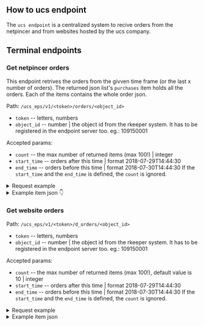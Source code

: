 ## How to ucs endpoint

The `ucs endpoint` is a centralized system to recive orders from the netpincer and from websites hosted by the ucs company.


## Terminal endpoints


### Get netpincer orders

This endpoint retrives the orders from the givven time frame (or the last x number of orders). The returned json list's `purchases` item holds all the orders. Each of the items contains the whole order json.

Path: `/ucs_eps/v1/<token>/orders/<object_id>`
- `token` -- letters, numbers
- `object_id` -- number | the object id from the rkeeper system. It has to be registered in the endpoint server too. eg.: 109150001

Accepted params:
- `count` -- the max number of returned items (max 100!) | integer
- `start_time` -- orders after this time | format 2018-07-29T14:44:30
- `end_time` -- orders before this time | format 2018-07-30T14:44:30
If the `start_time` and the `end_time` is defined, the `count` is ignored.

<details>
 <summary>Request example</summary>
 
 `/ucs_eps/v1/mynicetoken1234345/orders/1999900001` 
</details>

<details>
 <summary>Example item json 👇</summary>
  
```
{
  "token": "5f373562-591a-4db9-8609-7eec7880f28d",
  "code": "n0s1-w0k1",
  "comments": {
    "customerComment": "Please hurry, I am hungry",
    "vendorComment": ""
  },
  "createdAt": "2016-03-14T17:00:00.000Z",
  "customer": {
    "email": "s188sduisddsnjknsj",
    "firstName": "food",
    "lastName": "panda",
    "mobilePhone": "+49 99999999",
    "code": "dummy_customer_code",
    "id": "dummy_customer_Id",
    "mobilePhoneCountryCode": ""
  },
  "delivery": {
    "address": {},
    "expectedDeliveryTime": "2016-03-14T17:50:00.000Z",
    "expressDelivery": false,
    "riderPickupTime": "2016-03-14T17:35:00.000Z"
  },
  "discounts": [
    {}
  ],
  "expeditionType": "pickup",
  "expiryDate": "2016-03-14T17:15:00.000Z",
  "extraParameters": {
    "property1": "string",
    "property2": "string"
  },
  "localInfo": {
    "countryCode": "de",
    "currencySymbol": "€",
    "platform": "Foodpanda",
    "platformKey": "FP_MY",
    "currencySymbolPosition": "",
    "currencySymbolSpaces": "",
    "decimalDigits": "",
    "decimalSeparator": "",
    "email": "",
    "phone": "",
    "thousandsSeparator": "",
    "website": ""
  },
  "payment": {
    "status": "online",
    "type": "paid",
    "remoteCode": "online",
    "requiredMoneyChange": "",
    "vatId": "",
    "vatName": ""
  },
  "test": false,
  "shortCode": "42",
  "preOrder": false,
  "pickup": null,
  "platformRestaurant": {
    "id": "sq-abcd"
  },
  "price": {
    "deliveryFees": [],
    "grandTotal": "25.50",
    "minimumDeliveryValue": "9.99",
    "payRestaurant": "25.50",
    "riderTip": "1.20",
    "subTotal": "19.45",
    "vatTotal": "2.50",
    "comission": "",
    "containerCharge": "",
    "deliveryFee": "12.80",
    "discountAmountTotal": "2.50",
    "deliveryFeeDiscount": "",
    "serviceFeePercent": "",
    "serviceFeeTotal": "",
    "serviceTax": 0,
    "serviceTaxValue": 0,
    "differenceToMinimumDeliveryValue": "",
    "vatVisible": true,
    "vatPercent": "string"
  },
  "products": [
    {}
  ],
  "corporateOrder": false,
  "integrationInfo": { },
  "mobileOrder": true,
  "webOrder": false,
  "vouchers": [ ]
}
```
</details>


### Get website orders

Path: `/ucs_eps/v1/<token>/d_orders/<object_id>`
- `token` -- letters, numbers
- `object_id` -- number | the object id from the rkeeper system. It has to be registered in the endpoint server too. eg.: 109150001

Accepted params:
- `count` -- the max number of returned items (max 100!), default value is 10 | integer
- `start_time` -- orders after this time | format 2018-07-29T14:44:30
- `end_time` -- orders before this time | format 2018-07-30T14:44:30
If the `start_time` and the `end_time` is defined, the `count` is ignored.

<details>
 <summary>Request example</summary>
 
 `/ucs_eps/v1/mynicetoken1234345/d_orders/1999900001` 
</details>

<details>
 <summary>Example item json</summary>

```
{
  "remoteid": "199950001",
  "objectid": "199950001",
  "delivery_time": "2020-11-27T15:50:00",
  "comment": "",
  "order_type": 1,
  "pay_type": 0,
  "pay_online_type": 0,
  "client": {
    "phone": "+36 99 999-0000",
    "ln": "Test",
    "fn": "elek",
    "email": "elek@test.com"
  },
  "address": {
    "country": "Magyarország",
    "city": "Alap varos",
    "street": "Teszt",
    "house": "83",
    "floor": "",
    "building": "",
    "entry": "",
    "apartments": "",
    "zip": "0001"
  },
  "order": [
    {
      "id": 1002026,
      "qnt": 1000,
      "type": "d",
      "items": [
        {
          "id": 1001090,
          "qnt": 1000,
          "type": "m",
          "items": []
        }
      ]
    },
    {
      "id": 1006800,
      "qnt": 1000,
      "type": "c",
      "items": [
        {
          "id": 1001132,
          "qnt": 1000,
          "type": "cc",
          "items": [
            {
              "id": 1001871,
              "qnt": 1000,
              "type": "m",
              "items": []
            },
            {
              "id": 1001874,
              "qnt": 1000,
              "type": "m",
              "items": []
            },
            {
              "id": 1001112,
              "qnt": 1000,
              "type": "m",
              "items": []
            }
          ]
        },
        {
          "id": 1001176,
          "qnt": 1000,
          "type": "cc",
          "items": []
        },
        {
          "id": 1002497,
          "qnt": 1000,
          "type": "cc",
          "items": [
            {
              "id": 1002503,
              "qnt": 1000,
              "type": "m",
              "items": []
            }
          ]
        }
      ]
    }
  ],
  "order_number": 176,
  "CreateTime": "2020-11-27T15:41:25"
}
```
</details>

